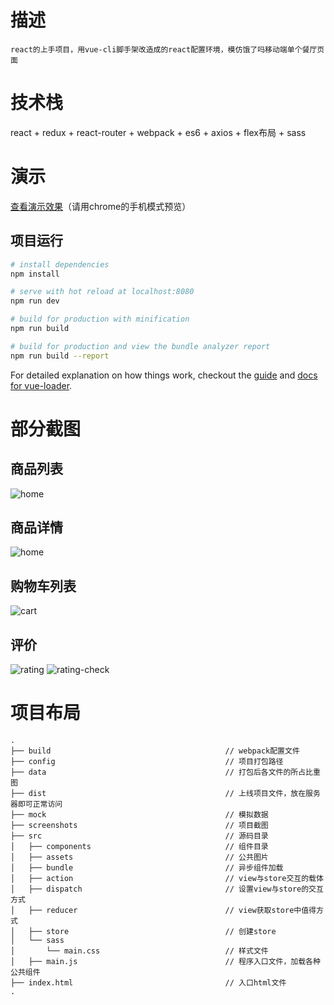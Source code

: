# 描述
    react的上手项目，用vue-cli脚手架改造成的react配置环境，模仿饿了吗移动端单个餐厅页面

# 技术栈
react + redux + react-router + webpack + es6 + axios + flex布局 + sass

# 演示
[查看演示效果](https://erpang123.github.io/react-redux/dist-html)（请用chrome的手机模式预览）

## 项目运行

``` bash
# install dependencies
npm install

# serve with hot reload at localhost:8080
npm run dev

# build for production with minification
npm run build

# build for production and view the bundle analyzer report
npm run build --report
```

For detailed explanation on how things work, checkout the [guide](http://vuejs-templates.github.io/webpack/) and [docs for vue-loader](http://vuejs.github.io/vue-loader).

# 部分截图
## 商品列表
![home](./screenshots/home.png)
## 商品详情
![home](./screenshots/info.png)
## 购物车列表
![cart](./screenshots/cart.png)
## 评价
![rating](./screenshots/rating.png)
![rating-check](./screenshots/rating-check.png)

# 项目布局
```
.
├── build                                       // webpack配置文件
├── config                                      // 项目打包路径
├── data                                        // 打包后各文件的所占比重图
├── dist                                        // 上线项目文件，放在服务器即可正常访问
├── mock                                        // 模拟数据
├── screenshots                                 // 项目截图
├── src                                         // 源码目录
│   ├── components                              // 组件目录
│   ├── assets                                  // 公共图片
│   ├── bundle                                  // 异步组件加载
│   ├── action                                  // view与store交互的载体
│   ├── dispatch                                // 设置view与store的交互方式
│   ├── reducer                                 // view获取store中值得方式
│   ├── store                                   // 创建store
│   └── sass
│       └── main.css                            // 样式文件
│   ├── main.js                                 // 程序入口文件，加载各种公共组件
├── index.html                                  // 入口html文件
.
```